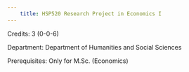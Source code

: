 ```yaml
---
    title: HSP520 Research Project in Economics I
---
```

Credits: 3 (0-0-6)

Department: Department of Humanities and Social Sciences

Prerequisites: Only for M.Sc. (Economics)

